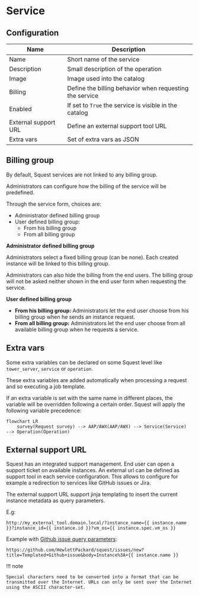 # Service

## Configuration

| Name                 | Description                                             |
|----------------------|---------------------------------------------------------|
| Name                 | Short name of the service                               |
| Description          | Small description of the operation                      |
| Image                | Image used into the catalog                             |
| Billing              | Define the billing behavior when requesting the service |
| Enabled              | If set to `True` the service is visible in the catalog  |
| External support URL | Define an external support  tool URL                    |
| Extra vars           | Set of extra vars as JSON                               |


## Billing group

By default, Squest services are not linked to any billing group.

Administrators can configure how the billing of the service will be predefined.

Through the service form, choices are:

  - Administrator defined billing group
  - User defined billing group:
    - From his billing group
    - From all billing group

**Administrator defined billing group**

Administrators select a fixed billing group (can be none).
Each created instance will be linked to this billing group.

Administrators can also hide the billing from the end users.
The billing group will not be asked neither shown in the end user form when requesting the service.

**User defined billing group**

- **From his billing group:** Administrators let the end user choose from his billing group when he sends an instance request.
- **From all billing group:** Administrators let the end user choose from all available billing group when he requests a service.

## Extra vars

Some extra variables can be declared on some Squest level like `tower_server`, `service` or `operation`.

These extra variables are added automatically when processing a request and so executing a job template.

If an extra variable is set with the same name in different places, the variable will be overridden following a certain order.
Squest will apply the following variable precedence:

```mermaid
flowchart LR
    survey(Request survey) --> AAP/AWX(AAP/AWX) --> Service(Service)  --> Operation(Operation)
```

## External support URL

Squest has an integrated support management. End user can open a support ticket on available instances.
An external url can be defined as support tool in each service configuration. This allows to configure for example a redirection to services like GitHub issues or Jira.

The external support URL support jinja templating to insert the current instance metadata as query parameters.

E.g:
```
http://my_external_tool.domain.local/?instance_name={{ instance.name }}?instance_id={{ instance.id }}?vm_os={{ instance.spec.vm_os }}
```

Example with [Github issue query parameters](https://docs.github.com/en/enterprise-server@3.1/issues/tracking-your-work-with-issues/creating-an-issue#creating-an-issue-from-a-url-query):
```
https://github.com/HewlettPackard/squest/issues/new?title=Templated+Github+issue&body=Instance%3A+{{ instance.name }}
```

!!! note

    Special characters need to be converted into a format that can be transmitted over the Internet. URLs can only be sent over the Internet using the ASCII character-set.
